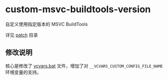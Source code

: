 # custom-msvc-buildtools-version

自定义使用指定版本的 MSVC BuildTools

详见 [patch](./patch) 目录

## 修改说明

核心是修改了 [vcvars.bat](./patch/BuildTools/Common7/Tools/vsdevcmd/ext/vcvars.bat?L723~L750) 文件，增加了对 `__VCVARS_CUSTOM_CONFIG_FILE_NAME` 环境变量的支持。